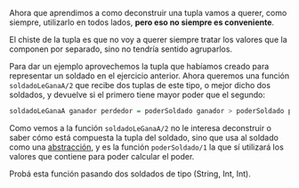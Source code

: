 Ahora que aprendimos a como deconstruir una tupla vamos a querer, como siempre, utilizarlo en todos lados, **pero eso no siempre es conveniente**.

El chiste de la tupla es que no voy a querer siempre tratar los valores que la componen por separado, sino no tendría sentido agruparlos.

Para dar un ejemplo aprovechemos la tupla que habíamos creado para representar un soldado en el ejercicio anterior. Ahora queremos una función `soldadoLeGanaA/2` que recibe dos tuplas de este tipo, o mejor dicho dos soldados, y devuelve si el primero tiene mayor poder que el segundo:

```haskell
soldadoLeGanaA ganador perdedor = poderSoldado ganador > poderSoldado perdedor
```

Como vemos a la función `soldadoLeGanaA/2` no le interesa deconstruir o saber cómo está compuesta la tupla del soldado, sino que usa al soldado como una [abstracción](http://uqbar-wiki.org/index.php?title=Abstracci%C3%B3n), y es la función `poderSoldado/1` la que sí utilizará los valores que contiene para poder calcular el poder.

Probá esta función pasando dos soldados de tipo (String, Int, Int).